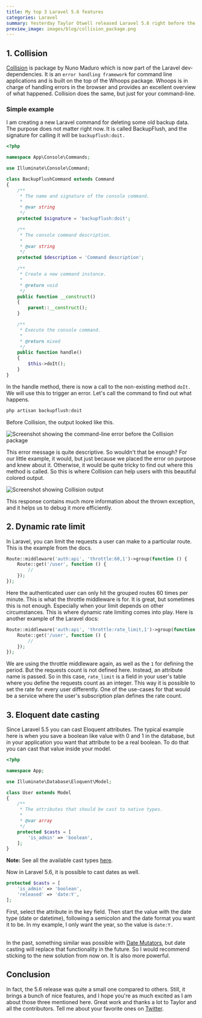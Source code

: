 ```yaml
---
title: My top 3 Laravel 5.6 features
categories: Laravel
summary: Yesterday Taylor Otwell released Laravel 5.6 right before the Laracon Online conference. We had a little conference party here in Vienna and a great time watching all the talks together. In one of them, Taylor walked us through the new Laravel features, and I want to point out my top 3 of them.
preview_image: images/blog/collision_package.png
---
```


## 1. Collision

[Collision](https://github.com/nunomaduro/collision) is package by Nuno Maduro which is now part of the Laravel dev-dependencies. It is an `error handling framework` for command line applications and is built on the top of the Whoops package. Whoops is in charge of handling errors in the browser and provides an excellent overview of what happened. Collision does the same, but just for your command-line.

### Simple example

I am creating a new Laravel command for deleting some old backup data. The purpose does not matter right now. It is called BackupFlush, and the signature for calling it will be `backupflush:doit.`

```php
<?php

namespace App\Console\Commands;

use Illuminate\Console\Command;

class BackupFlushCommand extends Command
{
    /**
     * The name and signature of the console command.
     *
     * @var string
     */
    protected $signature = 'backupflush:doit';

    /**
     * The console command description.
     *
     * @var string
     */
    protected $description = 'Command description';

    /**
     * Create a new command instance.
     *
     * @return void
     */
    public function __construct()
    {
        parent::__construct();
    }

    /**
     * Execute the console command.
     *
     * @return mixed
     */
    public function handle()
    {
        $this->doIt();
    }
}

```

In the handle method, there is now a call to the non-existing method `doIt.` We will use this to trigger an error. Let's call the command to find out what happens.

```bash
php artisan backupflush:doit 
```

Before Collision, the output looked like this.

<img class="blogimage" alt="Screenshot showing the command-line error before the Collision package" src="/images/blog/before_collision.png" />

This error message is quite descriptive. So wouldn't that be enough? For our little example, it would, but just because we placed the error on purpose and knew about it. Otherwise, it would be quite tricky to find out where this method is called. So this is where Collision can help users with this beautiful colored output.

<img class="blogimage" alt="Screenshot showing Collision output" src="/images/blog/collision_package.png" />

This response contains much more information about the thrown exception, and it helps us to debug it more efficiently.

## 2. Dynamic rate limit

In Laravel, you can limit the requests a user can make to a particular route. This is the example from the docs.

```php
Route::middleware('auth:api', 'throttle:60,1')->group(function () {
    Route::get('/user', function () {
        //
    });
});
```

Here the authenticated user can only hit the grouped routes 60 times per minute. This is what the throttle middleware is for. It is great, but sometimes this is not enough. Especially when your limit depends on other circumstances. This is where dynamic rate limiting comes into play. Here is another example of the Laravel docs:

```php
Route::middleware('auth:api', 'throttle:rate_limit,1')->group(function () {
    Route::get('/user', function () {
        //
    });
});
```

We are using the throttle middleware again, as well as the `1` for defining the period. But the requests count is not defined here. Instead, an attribute name is passed. So in this case, `rate_limit` is a field in your user's table where you define the requests count as an integer. This way it is possible to set the rate for every user differently. One of the use-cases for that would be a service where the user's subscription plan defines the rate count. 

## 3. Eloquent date casting

Since Laravel 5.5 you can cast Eloquent attributes. The typical example here is when you save a boolean like value with 0 and 1 in the database, but in your application you want that attribute to be a real boolean. To do that you can cast that value inside your model.

```php
<?php

namespace App;

use Illuminate\Database\Eloquent\Model;

class User extends Model
{
    /**
     * The attributes that should be cast to native types.
     *
     * @var array
     */
    protected $casts = [
        'is_admin' => 'boolean',
    ];
}
```

<div class="blognote"><strong>Note:</strong> See all the available cast types <a href="https://laravel.com/docs/5.6/eloquent-mutators#attribute-casting">here</a>.</div>

Now in Laravel 5.6, it is possible to cast dates as well.

```php
protected $casts = [
    'is_admin' => 'boolean',
    'released' => 'date:Y',
];
```

First, select the attribute in the key field. Then start the value with the date type (date or datetime), following a semicolon and the date format you want it to be. In my example, I only want the year, so the value is `date:Y.` <br /><br />

In the past, something similar was possible with [Date Mutators](https://laravel.com/docs/5.6/eloquent-mutators#date-mutators), but date casting will replace that functionality in the future. So I would recommend sticking to the new solution from now on. It is also more powerful.

## Conclusion

In fact, the 5.6 release was quite a small one compared to others. Still, it brings a bunch of nice features, and I hope you're as much excited as I am about those three mentioned here. Great work and thanks a lot to Taylor and all the contributors. Tell me about your favorite ones on [Twitter](https://twitter.com/christophrumpel).


